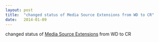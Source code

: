 ```yaml
---
layout: post
title:  "changed status of Media Source Extensions from WD to CR"
date:   2014-01-09
---
```


changed status of [Media Source Extensions](/spec/media-source) from WD to CR

